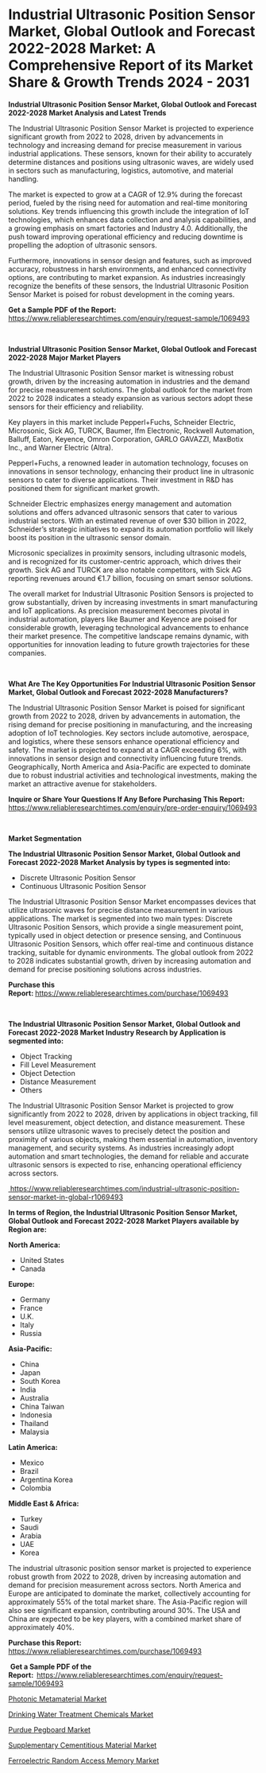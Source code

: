 <p><h1>Industrial Ultrasonic Position Sensor Market, Global Outlook and Forecast 2022-2028 Market: A Comprehensive Report of its Market Share & Growth Trends 2024 - 2031</h1></p><p><strong>Industrial Ultrasonic Position Sensor Market, Global Outlook and Forecast 2022-2028 Market Analysis and Latest Trends</strong></p>
<p><p>The Industrial Ultrasonic Position Sensor Market is projected to experience significant growth from 2022 to 2028, driven by advancements in technology and increasing demand for precise measurement in various industrial applications. These sensors, known for their ability to accurately determine distances and positions using ultrasonic waves, are widely used in sectors such as manufacturing, logistics, automotive, and material handling.</p><p>The market is expected to grow at a CAGR of 12.9% during the forecast period, fueled by the rising need for automation and real-time monitoring solutions. Key trends influencing this growth include the integration of IoT technologies, which enhances data collection and analysis capabilities, and a growing emphasis on smart factories and Industry 4.0. Additionally, the push toward improving operational efficiency and reducing downtime is propelling the adoption of ultrasonic sensors.</p><p>Furthermore, innovations in sensor design and features, such as improved accuracy, robustness in harsh environments, and enhanced connectivity options, are contributing to market expansion. As industries increasingly recognize the benefits of these sensors, the Industrial Ultrasonic Position Sensor Market is poised for robust development in the coming years.</p></p>
<p><strong>Get a Sample PDF of the Report:&nbsp;</strong> <a href="https://www.reliableresearchtimes.com/enquiry/request-sample/1069493">https://www.reliableresearchtimes.com/enquiry/request-sample/1069493</a></p>
<p>&nbsp;</p>
<p><strong>Industrial Ultrasonic Position Sensor Market, Global Outlook and Forecast 2022-2028 Major Market Players</strong></p>
<p><p>The Industrial Ultrasonic Position Sensor market is witnessing robust growth, driven by the increasing automation in industries and the demand for precise measurement solutions. The global outlook for the market from 2022 to 2028 indicates a steady expansion as various sectors adopt these sensors for their efficiency and reliability.</p><p>Key players in this market include Pepperl+Fuchs, Schneider Electric, Microsonic, Sick AG, TURCK, Baumer, Ifm Electronic, Rockwell Automation, Balluff, Eaton, Keyence, Omron Corporation, GARLO GAVAZZI, MaxBotix Inc., and Warner Electric (Altra). </p><p>Pepperl+Fuchs, a renowned leader in automation technology, focuses on innovations in sensor technology, enhancing their product line in ultrasonic sensors to cater to diverse applications. Their investment in R&D has positioned them for significant market growth.</p><p>Schneider Electric emphasizes energy management and automation solutions and offers advanced ultrasonic sensors that cater to various industrial sectors. With an estimated revenue of over $30 billion in 2022, Schneider’s strategic initiatives to expand its automation portfolio will likely boost its position in the ultrasonic sensor domain.</p><p>Microsonic specializes in proximity sensors, including ultrasonic models, and is recognized for its customer-centric approach, which drives their growth. Sick AG and TURCK are also notable competitors, with Sick AG reporting revenues around €1.7 billion, focusing on smart sensor solutions.</p><p>The overall market for Industrial Ultrasonic Position Sensors is projected to grow substantially, driven by increasing investments in smart manufacturing and IoT applications. As precision measurement becomes pivotal in industrial automation, players like Baumer and Keyence are poised for considerable growth, leveraging technological advancements to enhance their market presence. The competitive landscape remains dynamic, with opportunities for innovation leading to future growth trajectories for these companies.</p></p>
<p>&nbsp;</p>
<p><strong>What Are The Key Opportunities For Industrial Ultrasonic Position Sensor Market, Global Outlook and Forecast 2022-2028 Manufacturers?</strong></p>
<p><p>The Industrial Ultrasonic Position Sensor Market is poised for significant growth from 2022 to 2028, driven by advancements in automation, the rising demand for precise positioning in manufacturing, and the increasing adoption of IoT technologies. Key sectors include automotive, aerospace, and logistics, where these sensors enhance operational efficiency and safety. The market is projected to expand at a CAGR exceeding 6%, with innovations in sensor design and connectivity influencing future trends. Geographically, North America and Asia-Pacific are expected to dominate due to robust industrial activities and technological investments, making the market an attractive avenue for stakeholders.</p></p>
<p><strong>Inquire or Share Your Questions If Any Before Purchasing This Report:</strong> <a href="https://www.reliableresearchtimes.com/enquiry/pre-order-enquiry/1069493">https://www.reliableresearchtimes.com/enquiry/pre-order-enquiry/1069493</a></p>
<p>&nbsp;</p>
<p><strong>Market Segmentation</strong></p>
<p><strong>The Industrial Ultrasonic Position Sensor Market, Global Outlook and Forecast 2022-2028 Market Analysis by types is segmented into:</strong></p>
<p><ul><li>Discrete Ultrasonic Position Sensor</li><li>Continuous Ultrasonic Position Sensor</li></ul></p>
<p><p>The Industrial Ultrasonic Position Sensor Market encompasses devices that utilize ultrasonic waves for precise distance measurement in various applications. The market is segmented into two main types: Discrete Ultrasonic Position Sensors, which provide a single measurement point, typically used in object detection or presence sensing, and Continuous Ultrasonic Position Sensors, which offer real-time and continuous distance tracking, suitable for dynamic environments. The global outlook from 2022 to 2028 indicates substantial growth, driven by increasing automation and demand for precise positioning solutions across industries.</p></p>
<p><strong>Purchase this Report:&nbsp;</strong><a href="https://www.reliableresearchtimes.com/purchase/1069493">https://www.reliableresearchtimes.com/purchase/1069493</a></p>
<p>&nbsp;</p>
<p><strong>The Industrial Ultrasonic Position Sensor Market, Global Outlook and Forecast 2022-2028 Market Industry Research by Application is segmented into:</strong></p>
<p><ul><li>Object Tracking</li><li>Fill Level Measurement</li><li>Object Detection</li><li>Distance Measurement</li><li>Others</li></ul></p>
<p><p>The Industrial Ultrasonic Position Sensor Market is projected to grow significantly from 2022 to 2028, driven by applications in object tracking, fill level measurement, object detection, and distance measurement. These sensors utilize ultrasonic waves to precisely detect the position and proximity of various objects, making them essential in automation, inventory management, and security systems. As industries increasingly adopt automation and smart technologies, the demand for reliable and accurate ultrasonic sensors is expected to rise, enhancing operational efficiency across sectors.</p></p>
<p><a href="https://www.reliableresearchtimes.com/industrial-ultrasonic-position-sensor-market-in-global-r1069493">&nbsp;https://www.reliableresearchtimes.com/industrial-ultrasonic-position-sensor-market-in-global-r1069493</a></p>
<p><strong>In terms of Region, the Industrial Ultrasonic Position Sensor Market, Global Outlook and Forecast 2022-2028 Market Players available by Region are:</strong></p>
<p>
    <p> <strong> North America: </strong>
        <ul>
            <li>United States</li>
            <li>Canada</li>
        </ul>
        </p> 
    <p> <strong> Europe: </strong>
        <ul>
            <li>Germany</li>
            <li>France</li>
            <li>U.K.</li>
            <li>Italy</li>
            <li>Russia</li>
        </ul>
        </p> 
    <p> <strong> Asia-Pacific: </strong>
        <ul>
            <li>China</li>
            <li>Japan</li>
            <li>South Korea</li>
            <li>India</li>
            <li>Australia</li>
            <li>China Taiwan</li>
            <li>Indonesia</li>
            <li>Thailand</li>
            <li>Malaysia</li>
        </ul>
        </p> 
    <p> <strong> Latin America: </strong>
        <ul>
            <li>Mexico</li>
            <li>Brazil</li>
            <li>Argentina Korea</li>
            <li>Colombia</li>
        </ul>
        </p> 
    <p> <strong> Middle East & Africa: </strong>
        <ul>
            <li>Turkey</li>
            <li>Saudi</li>
            <li>Arabia</li>
            <li>UAE</li>
            <li>Korea</li>
        </ul>
    </p>
    </p>
<p><p>The industrial ultrasonic position sensor market is projected to experience robust growth from 2022 to 2028, driven by increasing automation and demand for precision measurement across sectors. North America and Europe are anticipated to dominate the market, collectively accounting for approximately 55% of the total market share. The Asia-Pacific region will also see significant expansion, contributing around 30%. The USA and China are expected to be key players, with a combined market share of approximately 40%.</p></p>
<p><strong>Purchase this Report: </strong><a href="https://www.reliableresearchtimes.com/purchase/1069493">https://www.reliableresearchtimes.com/purchase/1069493</a></p>
<p>&nbsp;<strong>Get a Sample PDF of the Report:&nbsp;&nbsp;</strong><a href="https://www.reliableresearchtimes.com/enquiry/request-sample/1069493">https://www.reliableresearchtimes.com/enquiry/request-sample/1069493</a></p>
<p><strong></strong></p>
<p><p><a href="https://issuu.com/reportprime-2/docs/photonic-metamaterial-market-size-2_564bbdd1b0b24f">Photonic Metamaterial Market</a></p><p><a href="https://www.linkedin.com/pulse/drinking-water-treatment-chemicals-market-global-regional-mgdcf?trackingId=onRIaPoJSNCpOnqf5J%2BPtQ%3D%3D">Drinking Water Treatment Chemicals Market</a></p><p><a href="https://www.linkedin.com/pulse/evaluating-global-purdue-pegboard-market-trends-growth-opportunities-pgisf?trackingId=Ha%2F8wDN9SVWgzoncOKHhog%3D%3D">Purdue Pegboard Market</a></p><p><a href="https://issuu.com/reportprime-2/docs/supplementary-cementitious-material_033847be97b61f">Supplementary Cementitious Material Market</a></p><p><a href="https://medium.com/@kavonhansen2022/the-ferroelectric-random-access-memory-industry-analysis-report-offers-a-comprehensive-and-153c6b4ce90f?postPublishedType=initial">Ferroelectric Random Access Memory Market</a></p></p>